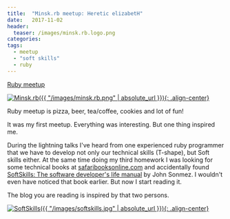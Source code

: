 ```yaml
---
title:  "Minsk.rb meetup: Heretic elizabetH"
date:   2017-11-02
header:
  teaser: /images/minsk.rb.logo.png
categories:
tags:
  - meetup
  - "soft skills"
  - ruby
---
```

[Ruby meetup][HH]

[![Minsk.rb]({{ "/images/minsk.rb.png" | absolute_url }}){: .align-center}][Minsk.rb]

Ruby meetup is pizza, beer, tea/coffee, cookies and lot of fun!

It was my first meetup. Everything was interesting. But one thing inspired me.

During the lightning talks I've heard from one experienced ruby programmer that we have to develop not only our technical skills (T-shape), but Soft skills either.
At the same time doing my third homework I was looking for some technical books at [safaribooksonline.com][Safaribooks] and accidentally found [SoftSkills: The software developer's life manual][SoftSkills] by John Sonmez.
I wouldn't even have noticed that book earlier. But now I start reading it.

The blog you are reading is inspired by that two persons.

[![SoftSkills]({{ "/images/softskills.jpg" | absolute_url }}){: .align-center}][SoftSkills]

[Minsk.rb]: https://www.facebook.com/minskruby/
[HH]: https://www.facebook.com/events/281660829008006/
[Safaribooks]: https://www.safaribooksonline.com
[SoftSkills]: https://www.safaribooksonline.com/library/view/soft-skills-the/9781617292392/
